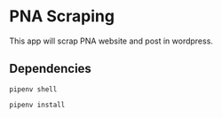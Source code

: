 # PNA Scraping

This app will scrap PNA website and post in wordpress.

## Dependencies
```
pipenv shell
```
```
pipenv install
```